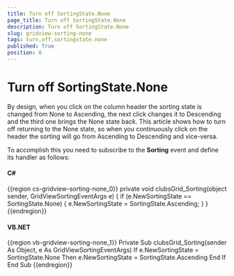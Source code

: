 ```yaml
---
title: Turn off SortingState.None
page_title: Turn off SortingState.None
description: Turn off SortingState.None
slug: gridview-sorting-none
tags: turn,off,sortingstate.none
published: True
position: 0
---
```


# Turn off SortingState.None

By design, when you click on the column header the sorting state is changed from None to Ascending, the next click changes it to Descending and the third one brings the None state back. This article shows how to turn off returning to the None state, so when you continuously click on the header the sorting will go from Ascending to Descending and vice-versa. 

To accomplish this you need to subscribe to the __Sorting__ event and define its handler as follows:

#### __C#__

{{region cs-gridview-sorting-none_0}}
	private void clubsGrid_Sorting(object sender, GridViewSortingEventArgs e)
	{
	    if (e.NewSortingState == SortingState.None)
	    {
	        e.NewSortingState = SortingState.Ascending;
	    }
	}
{{endregion}}

#### __VB.NET__

{{region vb-gridview-sorting-none_1}}
	Private Sub clubsGrid_Sorting(sender As Object, e As GridViewSortingEventArgs)
	    If e.NewSortingState = SortingState.None Then
	        e.NewSortingState = SortingState.Ascending
	    End If
	End Sub
{{endregion}}






